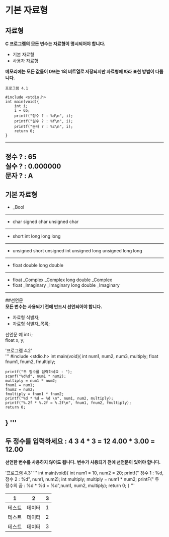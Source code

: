 # 기본 자료형
## 자료형
**C 프로그램의 모든 변수는 자료형이 명시되어야 합니다.**
- 기본 자료형
- 사용자 자료형 

**메모리에는 모든 값들이 0또는 1의 비트열로 저장되지만 
자료형에 따라 표현 방법이 다릅니다.**


`프로그램 4.1`
```
#include <stdio.h>
int main(void){
	int i;
	i = 65;
	printf("정수 ? : %d\n", i);
	printf("실수 ? : %f\n", i);
	printf("문자 ? : %c\n", i);
	return 0;
}
```
---
정수 ? : 65  
실수 ? : 0.000000  
문자 ? : A  
---

기본 자료형
---
- _Bool
---
- char		signed char		unsigned char
---
- short		int		long		long long
---
- unsigned short		unsigned int		unsigned long		unsigned long long
---
- float		double		long double
---
- float _Complex		_Complex		long double _Complex
- float _Imaginary		_Imaginary		long double _Imaginary
---

##선언문  
**모든 변수는 사용되기 전에 반드시 선언되어야 합니다.**  
- 자료형 식별자;
- 자료형 식별자_목록;  

선언문 예
int i;  
float x, y;  

'프로그램 4.2'  
'''
#include <stdio.h>
int main(void){
	int num1, num2, num3, multiply;
	float fnum1, fnum2, fmultiply;

	printf("두 정수를 입력하세요 : ");
	scanf("%d%d", num1 * num2);
	multiply = num1 * num2;
	fnum1 = num1;
	fnum2 = num2;
	fmultiply = fnum1 * fnum2;
	printf("%d * %d = %d \n", num1, num2, multiply);
	printf("%.2f * %.2f = %.2f\n", fnum1, fnum2, fmultiply);
	return 0;
}
'''
---
두 정수를 입력하세요 : 4 3
4 * 3 = 12
4.00 * 3.00 = 12.00
---
**선언한 변수를 사용하지 않아도 됩니다.**
**변수가 사용되기 전에 선언문이 있어야 합니다.**

'프로그램 4.3'
'''
int main(void){
	int num1 = 10,  num2 = 20;
	printf(" 정수 1 : %d, 정수 2 : %d", num1, num2);
	int multiply;
	multiply = num1 * num2;
	printF(" 두 정수의 곱 : %d * %d = %d",num1, num2, multiply);
	return 0;
}
'''







|1|2|3|
|---|:---:|---:|
|테스트|데이터|1|
|테스트|데이터|2|
|테스트|데이터|3|
